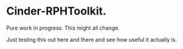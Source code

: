 Cinder-RPHToolkit.
===========

Pure work in progress.
This might all change.

Just testing this out here and there and see how useful it actually is. 



